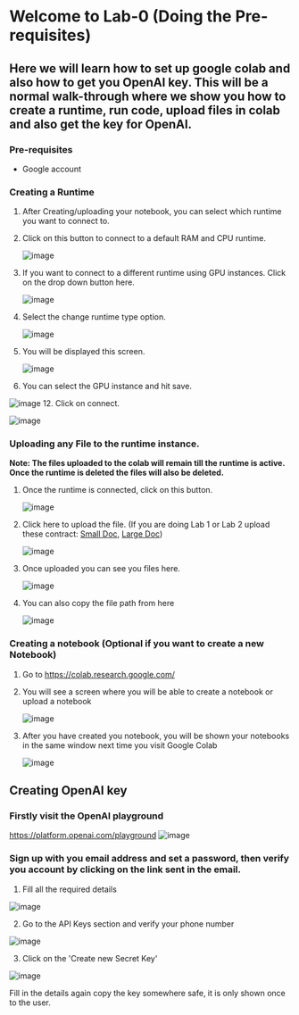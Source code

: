 # Welcome to Lab-0 (Doing the Pre-requisites)

## Here we will learn how to set up google colab and also how to get you OpenAI key. This will be a normal walk-through where we show you how to create a runtime, run code, upload files in colab and also get the key for OpenAI.

### Pre-requisites
* Google account

### Creating a Runtime
1. After Creating/uploading your notebook, you can select which runtime you want to connect to.
2. Click on this button to connect to a default RAM and CPU runtime.
   
   ![image](https://github.com/initmahesh/MLAI-community-labs/assets/72710483/f712c1e6-0507-4dd5-8475-b97ee7840471)
4. If you want to connect to a different runtime using GPU instances. Click on the drop down button here.
   
   ![image](https://github.com/initmahesh/MLAI-community-labs/assets/72710483/8da9ed33-8cc5-41f9-a8d4-50f5217a2b62)
6. Select the change runtime type option.
   
   ![image](https://github.com/initmahesh/MLAI-community-labs/assets/72710483/631594cd-ac0c-4c57-ad06-fdeaa7d40e71)
8. You will be displayed this screen.
   
   ![image](https://github.com/initmahesh/MLAI-community-labs/assets/72710483/64ce1fdf-088b-4c42-8d13-55d56746cea3)
10. You can select the GPU instance and hit save.
    
   ![image](https://github.com/initmahesh/MLAI-community-labs/assets/72710483/8941d745-8c4a-4861-a564-5916b29260ff)
12. Click on connect.

   ![image](https://github.com/initmahesh/MLAI-community-labs/assets/72710483/612406ce-5175-44a0-b43d-2ef0a8620faa)

### Uploading any File to the runtime instance.
****Note: The files uploaded to the colab will remain till the runtime is active. Once the runtime is deleted the files will also be deleted.****

1. Once the runtime is connected, click on this button.
   
   ![image](https://github.com/initmahesh/MLAI-community-labs/assets/72710483/9ab7108b-9f48-4b37-b27b-fb6b13e4570a)
3. Click here to upload the file. (If you are doing Lab 1 or Lab 2 upload these contract: [Small Doc](AWS1.pdf), [Large Doc](https://github.com/initmahesh/MLAI-community-labs/blob/main/Lab-0/Lab-0.1/PROFRAC%20HOLDINGS%2C%20LLC%20credit%20agreement.pdf))
   
   ![image](https://github.com/initmahesh/MLAI-community-labs/assets/72710483/343950c4-1f22-44b2-a746-5cedb2968f4e)
5. Once uploaded you can see you files here.
   
   ![image](https://github.com/initmahesh/MLAI-community-labs/assets/72710483/05f22753-ad7f-4e06-a201-280c506e7ca7)
7. You can also copy the file path from here

   ![image](https://github.com/initmahesh/MLAI-community-labs/assets/72710483/e5cc3e6f-cd7a-4f5e-8905-9ec1555b7970)

### Creating a notebook (Optional if you want to create a new Notebook)
1. Go to https://colab.research.google.com/
2. You will see a screen where you will be able to create a notebook or upload a notebook
   
   ![image](https://github.com/initmahesh/MLAI-community-labs/assets/72710483/58ad8f68-9bb1-4c86-9703-a87b0a5364b1)
4. After you have created you notebook, you will be shown your notebooks in the same window next time you visit Google Colab
   
   ![image](https://github.com/initmahesh/MLAI-community-labs/assets/72710483/af748f7d-a297-4543-b242-ce2376c97c24)

## Creating OpenAI key

### Firstly visit the OpenAI playground

https://platform.openai.com/playground
![image](https://github.com/initmahesh/MLAI-community-labs/assets/72710483/021fdbac-db77-48f3-9f15-2a445d77614e)

### Sign up with you email address and set a password, then verify you account by clicking on the link sent in the email.

1. Fill all the required details


![image](https://github.com/initmahesh/MLAI-community-labs/assets/72710483/43ac5a03-a8d2-4fca-b006-8d3e5bbc1d04)

2. Go to the API Keys section and verify your phone number

![image](https://github.com/initmahesh/MLAI-community-labs/assets/72710483/e9c15dfe-68f9-4b78-addc-536da4ab2a29)


3. Click on the 'Create new Secret Key'

![image](https://github.com/initmahesh/MLAI-community-labs/assets/72710483/ae0decbf-c3f3-4818-8a71-f10db37420f0)

Fill in the details again copy the key somewhere safe, it is only shown once to the user.
